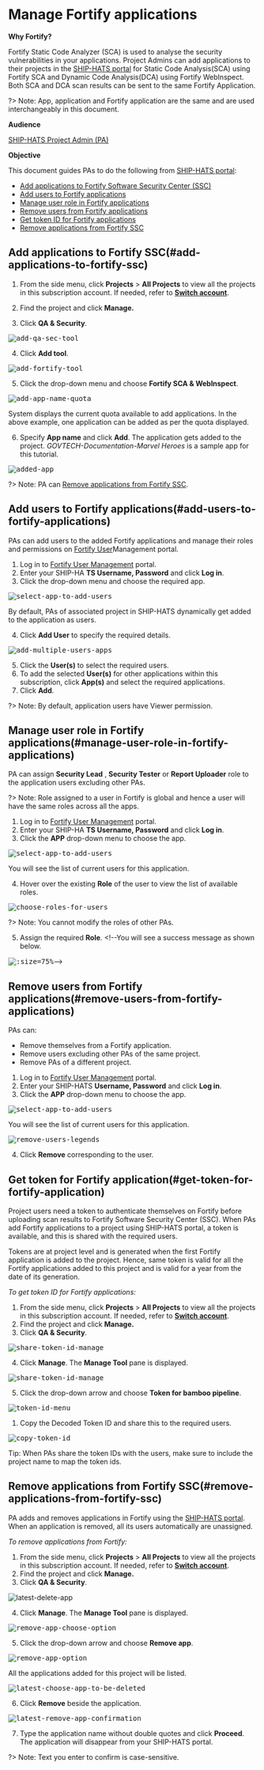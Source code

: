 # Manage Fortify applications

**Why Fortify?**

Fortify Static Code Analyzer (SCA) is used to analyse the security vulnerabilities in your applications. Project Admins can add applications to their projects in the [SHIP-HATS portal](https://www.ship.gov.sg/) for Static Code Analysis(SCA) using Fortify SCA and Dynamic Code Analysis(DCA) using Fortify WebInspect. Both SCA and DCA scan results can be sent to the same Fortify Application.

?> Note: App, application and Fortify application are the same and are used interchangeably in this document.

**Audience**

[SHIP-HATS Project Admin (PA)](https://docs.developer.gov.sg/docs/ship-hats/#/user-roles-permisions)

**Objective**

This document guides PAs to do the following from [SHIP-HATS portal](https://www.ship.gov.sg/):

- [Add applications to Fortify Software Security Center (SSC)](#add-applications-to-fortify-ssc)
- [Add users to Fortify applications](#add-users-to-fortify-applications)
- [Manage user role in Fortify applications](#manage-user-role-in-fortify-applications)
- [Remove users from Fortify applications](#remove-users-from-fortify-applications)
- [Get token ID for Fortify applications](#get-token-for-fortify-application)
- [Remove applications from Fortify SSC](#remove-applications-from-fortify-ssc)

## Add applications to Fortify SSC(#add-applications-to-fortify-ssc)

1. From the side menu, click  **Projects**  >  **All Projects** to view all the projects in this subscription account. If needed, refer to [**Switch account**](https://docs.developer.tech.gov.sg/docs/ship-hats-documentation/#/portal-guide/manage-account?id=switch-account).

2. Find the project and click  **Manage.**

3. Click **QA &amp; Security**.

<kbd>![add-qa-sec-tool](images/add-qa-sec-tool.png ':size=75%')</kbd>

4. Click **Add tool**.

<kbd>![add-fortify-tool](images/add-fortify-tool.png ':size=75%')</kbd>

5. Click the drop-down menu and choose **Fortify SCA &amp; WebInspect**.

<kbd>![add-app-name-quota](images/add-app-name-quota.png ':size=75%')</kbd>

System displays the current quota available to add applications. In the above example, one application can be added as per the quota displayed.

6. Specify **App name** and click **Add**. The application gets added to the project. _GOVTECH-Documentation-Marvel Heroes_ is a sample app for this tutorial.

<kbd>![added-app](images/added-app.png ':size=75%')</kbd>

?> Note: PA can [Remove applications from Fortify SSC](#remove-applications-from-fortify-ssc).

## Add users to Fortify applications(#add-users-to-fortify-applications)

PAs can add users to the added Fortify applications and manage their roles and permissions on [Fortify User](https://ssc-roles.hats.stack.gov.sg/)Management portal.

1. Log in to [Fortify User Management](https://ssc-roles.hats.stack.gov.sg/) portal.
2. Enter your SHIP-HA **TS Username, Password** and click **Log in**.
3. Click the drop-down menu and choose the required app.

<kbd>![select-app-to-add-users](images/select-app-to-add-users.png ':size=75%')</kbd>

By default, PAs of associated project in SHIP-HATS dynamically get added to the application as users.

4. Click **Add User** to specify the required details.

<kbd>![add-multiple-users-apps](images/add-multiple-users-apps.png ':size=75%')</kbd>

5. Click the **User(s)** to select the required users.
6. To add the selected **User(s)** for other applications within this subscription, click **App(s)** and select the required applications.
7. Click **Add**. <!--You will see a success message as shown below. <kbd>![](images/93cdf038eb786794.png ':size=75%')</kbd>-->

?> Note: By default, application users have Viewer permission.

## Manage user role in Fortify applications(#manage-user-role-in-fortify-applications)

PA can assign **Security Lead** , **Security Tester** or **Report Uploader** role to the application users excluding other PAs.

?> Note: Role assigned to a user in Fortify is global and hence a user will have the same roles across all the apps.

1. Log in to [Fortify User Management](https://ssc-roles.hats.stack.gov.sg/) portal.
2. Enter your SHIP-HA **TS Username, Password** and click **Log in**.
3. Click the **APP** drop-down menu to choose the app.

<kbd>![select-app-to-add-users](images/select-app-to-add-users.png ':size=75%')</kbd>

You will see the list of current users for this application.

4. Hover over the existing **Role** of the user to view the list of available roles.

<kbd>![choose-roles-for-users](images/choose-roles-for-users.png ':size=75%')</kbd>

?> Note: You cannot modify the roles of other PAs.

5. Assign the required **Role**. <!--You will see a success message as shown below.

<kbd>![](images/8596594456fb6478.png ':size=75%')</kbd>-->

## Remove users from Fortify applications(#remove-users-from-fortify-applications)

PAs can:

- Remove themselves from a Fortify application.
- Remove users excluding other PAs of the same project.
- Remove PAs of a different project.

1. Log in to [Fortify User Management](https://ssc-roles.hats.stack.gov.sg/) portal.
2. Enter your SHIP-HATS **Username, Password** and click **Log in**.
3. Click the **APP** drop-down menu to choose the app.

<kbd>![select-app-to-add-users](images/select-app-to-add-users.png ':size=75%')</kbd>

You will see the list of current users for this application.

<kbd>![remove-users-legends](images/remove-users-legends.png ':size=75%')</kbd>

4. Click **Remove** corresponding to the user.

## Get token for Fortify application(#get-token-for-fortify-application)

Project users need a token to authenticate themselves on Fortify before uploading scan results to Fortify Software Security Center (SSC). When PAs add Fortify applications to a project using SHIP-HATS portal, a token is available, and this is shared with the required users.

Tokens are at project level and is generated when the first Fortify application is added to the project. Hence, same token is valid for all the Fortify applications added to this project and is valid for a year from the date of its generation.

*To get token ID for Fortify applications:*

1. From the side menu, click  **Projects**  >  **All Projects**  to view all the projects in this subscription account. If needed, refer to [**Switch account**](https://docs.developer.tech.gov.sg/docs/ship-hats-documentation/#/portal-guide/manage-account?id=switch-account).
2. Find the project and click  **Manage.**
3. Click **QA &amp; Security**.

<kbd>![share-token-id-manage](images/share-token-id-manage.png ':size=75%')</kbd>

4. Click **Manage**. The **Manage Tool** pane is displayed.

<kbd>![share-token-id-manage](images/share-token-id-manage.png ':size=75%')</kbd>

5. Click the drop-down arrow and choose **Token for bamboo pipeline**.

<kbd>![token-id-menu](images/token-id-menu.png ':size=75%')</kbd>

1. Copy the Decoded Token ID and share this to the required users.

<kbd>![copy-token-id](images/copy-token-id.png ':size=75%')</kbd>

Tip: When PAs share the token IDs with the users, make sure to include the project name to map the token ids.

## Remove applications from Fortify SSC(#remove-applications-from-fortify-ssc)

PA adds and removes applications in Fortify using the [SHIP-HATS portal](https://www.ship.gov.sg/). When an application is removed, all its users automatically are unassigned.

*To remove applications from Fortify:*

1. From the side menu, click  **Projects**  >  **All Projects**  to view all the projects in this subscription account. If needed, refer to [**Switch account**](https://docs.developer.tech.gov.sg/docs/ship-hats-documentation/#/portal-guide/manage-account?id=switch-account).
2. Find the project and click  **Manage.**
3. Click **QA &amp; Security**.

![latest-delete-app](images/latest-delete-app.png ':size=75%')</kbd>

4. Click **Manage**. The **Manage Tool** pane is displayed.

<kbd>![remove-app-choose-option](images/remove-app-choose-option.png ':size=75%')</kbd>

5. Click the drop-down arrow and choose **Remove app**.

<kbd>![remove-app-option](images/remove-app-option.png ':size=75%')</kbd>

All the applications added for this project will be listed.

<kbd>![latest-choose-app-to-be-deleted](images/latest-choose-app-to-be-deleted.png ':size=75%')</kbd>

6. Click **Remove** beside the application.

<kbd>![latest-remove-app-confirmation](images/latest-remove-app-confirmation.png ':size=75%')</kbd>

7. Type the application name without double quotes and click **Proceed**. The application will disappear from your SHIP-HATS portal.

?> Note: Text you enter to confirm is case-sensitive.
